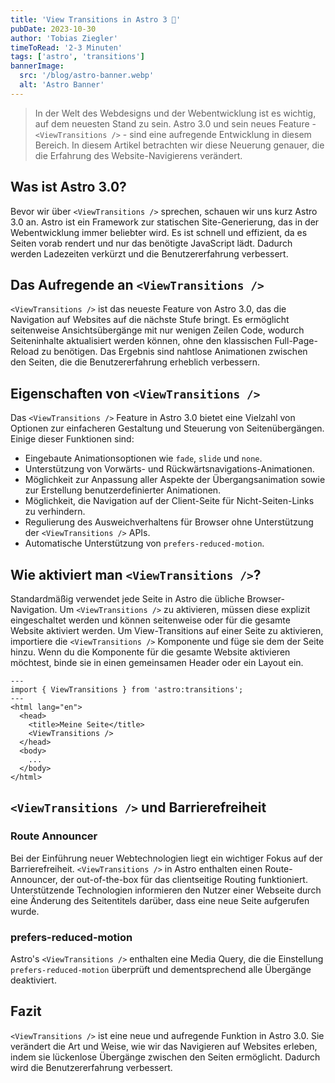 ```yaml
---
title: 'View Transitions in Astro 3 🚀'
pubDate: 2023-10-30
author: 'Tobias Ziegler'
timeToRead: '2-3 Minuten'
tags: ['astro', 'transitions']
bannerImage:
  src: '/blog/astro-banner.webp'
  alt: 'Astro Banner'
---
```


> In der Welt des Webdesigns und der Webentwicklung ist es wichtig, auf dem neuesten Stand zu sein. Astro 3.0 und sein neues Feature - `<ViewTransitions />` - sind eine aufregende Entwicklung in diesem Bereich. In diesem Artikel betrachten wir diese Neuerung genauer, die die Erfahrung des Website-Navigierens verändert.

## Was ist Astro 3.0?

Bevor wir über `<ViewTransitions />` sprechen, schauen wir uns kurz Astro 3.0 an. Astro ist ein Framework zur statischen Site-Generierung, das in der Webentwicklung immer beliebter wird. Es ist schnell und effizient, da es Seiten vorab rendert und nur das benötigte JavaScript lädt. Dadurch werden Ladezeiten verkürzt und die Benutzererfahrung verbessert.

## Das Aufregende an `<ViewTransitions />`

`<ViewTransitions />` ist das neueste Feature von Astro 3.0, das die Navigation auf Websites auf die nächste Stufe bringt. Es ermöglicht seitenweise Ansichtsübergänge mit nur wenigen Zeilen Code, wodurch Seiteninhalte aktualisiert werden können, ohne den klassischen Full-Page-Reload zu benötigen. Das Ergebnis sind nahtlose Animationen zwischen den Seiten, die die Benutzererfahrung erheblich verbessern.

## Eigenschaften von `<ViewTransitions />`

Das `<ViewTransitions />` Feature in Astro 3.0 bietet eine Vielzahl von Optionen zur einfacheren Gestaltung und Steuerung von Seitenübergängen. Einige dieser Funktionen sind:

- Eingebaute Animationsoptionen wie `fade`, `slide` und `none`.
- Unterstützung von Vorwärts- und Rückwärtsnavigations-Animationen.
- Möglichkeit zur Anpassung aller Aspekte der Übergangsanimation sowie zur Erstellung benutzerdefinierter Animationen.
- Möglichkeit, die Navigation auf der Client-Seite für Nicht-Seiten-Links zu verhindern.
- Regulierung des Ausweichverhaltens für Browser ohne Unterstützung der `<ViewTransitions />` APIs.
- Automatische Unterstützung von `prefers-reduced-motion`.

## Wie aktiviert man `<ViewTransitions />`?

Standardmäßig verwendet jede Seite in Astro die übliche Browser-Navigation. Um `<ViewTransitions />` zu aktivieren, müssen diese explizit eingeschaltet werden und können seitenweise oder für die gesamte Website aktiviert werden. Um View-Transitions auf einer Seite zu aktivieren, importiere die `<ViewTransitions />` Komponente und füge sie dem <head> der Seite hinzu. Wenn du die Komponente für die gesamte Website aktivieren möchtest, binde sie in einen gemeinsamen Header oder ein Layout ein.

```astro
---
import { ViewTransitions } from 'astro:transitions';
---
<html lang="en">
  <head>
    <title>Meine Seite</title>
    <ViewTransitions />
  </head>
  <body>
    ...
  </body>
</html>
```

## `<ViewTransitions />` und Barrierefreiheit

### Route Announcer

Bei der Einführung neuer Webtechnologien liegt ein wichtiger Fokus auf der Barrierefreiheit. `<ViewTransitions />` in Astro enthalten einen Route-Announcer, der out-of-the-box für das clientseitige Routing funktioniert. Unterstützende Technologien informieren den Nutzer einer Webseite durch eine Änderung des Seitentitels darüber, dass eine neue Seite aufgerufen wurde.

### prefers-reduced-motion

Astro's `<ViewTransitions />` enthalten eine Media Query, die die Einstellung `prefers-reduced-motion` überprüft und dementsprechend alle Übergänge deaktiviert.

## Fazit

`<ViewTransitions />` ist eine neue und aufregende Funktion in Astro 3.0. Sie verändert die Art und Weise, wie wir das Navigieren auf Websites erleben, indem sie lückenlose Übergänge zwischen den Seiten ermöglicht. Dadurch wird die Benutzererfahrung verbessert.
